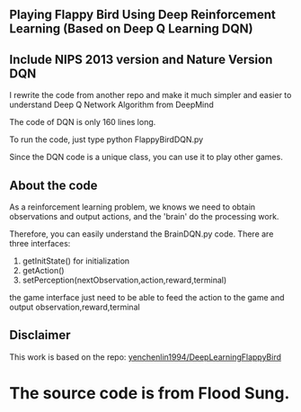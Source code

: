 
## Playing Flappy Bird Using Deep Reinforcement Learning (Based on Deep Q Learning DQN)

## Include NIPS 2013 version and Nature Version DQN


I rewrite the code from another repo and make it much simpler and easier to understand Deep Q Network Algorithm from DeepMind

The code of DQN is only 160 lines long.

To run the code, just type python FlappyBirdDQN.py

Since the DQN code is a unique class, you can use it to play other games.


## About the code

As a reinforcement learning problem, we knows we need to obtain observations and output actions, and the 'brain' do the processing work.

Therefore, you can easily understand the BrainDQN.py code. There are three interfaces:

1. getInitState() for initialization
2. getAction()
3. setPerception(nextObservation,action,reward,terminal)

the game interface just need to be able to feed the action to the game and output observation,reward,terminal


## Disclaimer
This work is based on the repo: [yenchenlin1994/DeepLearningFlappyBird](https://github.com/yenchenlin1994/DeepLearningFlappyBird.git)

# The source code is from Flood Sung.
